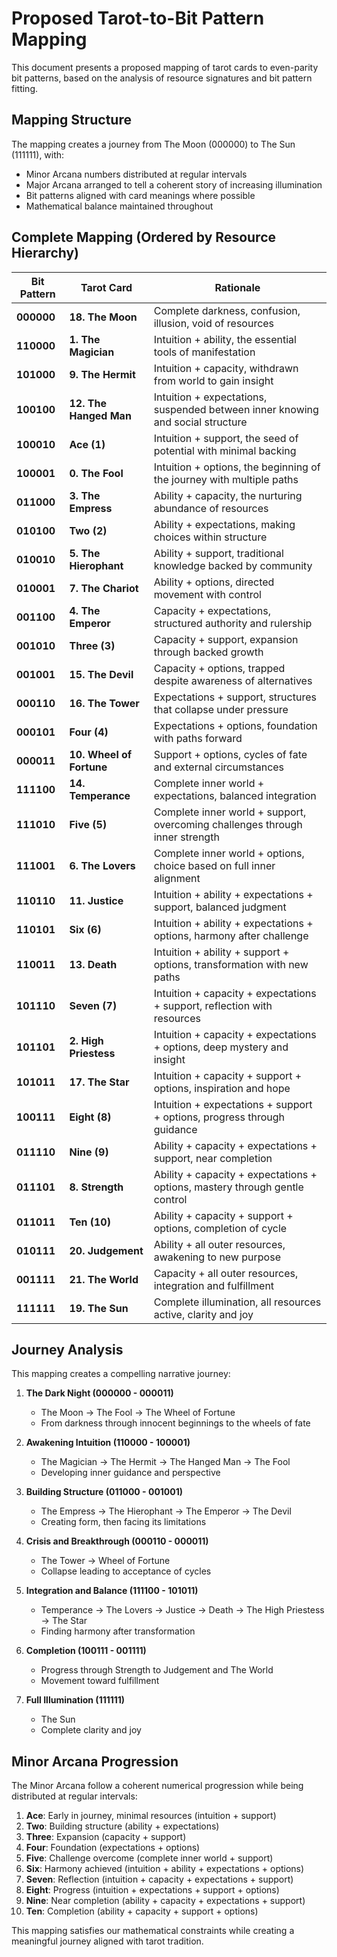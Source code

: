 # Proposed Tarot-to-Bit Pattern Mapping

This document presents a proposed mapping of tarot cards to even-parity bit patterns, based on the analysis of resource signatures and bit pattern fitting.

## Mapping Structure

The mapping creates a journey from The Moon (000000) to The Sun (111111), with:
- Minor Arcana numbers distributed at regular intervals
- Major Arcana arranged to tell a coherent story of increasing illumination
- Bit patterns aligned with card meanings where possible
- Mathematical balance maintained throughout

## Complete Mapping (Ordered by Resource Hierarchy)

| Bit Pattern | Tarot Card | Rationale |
|-------------|------------|-----------|
| **000000** | **18. The Moon** | Complete darkness, confusion, illusion, void of resources |
| **110000** | **1. The Magician** | Intuition + ability, the essential tools of manifestation |
| **101000** | **9. The Hermit** | Intuition + capacity, withdrawn from world to gain insight |
| **100100** | **12. The Hanged Man** | Intuition + expectations, suspended between inner knowing and social structure |
| **100010** | **Ace (1)** | Intuition + support, the seed of potential with minimal backing |
| **100001** | **0. The Fool** | Intuition + options, the beginning of the journey with multiple paths |
| **011000** | **3. The Empress** | Ability + capacity, the nurturing abundance of resources |
| **010100** | **Two (2)** | Ability + expectations, making choices within structure |
| **010010** | **5. The Hierophant** | Ability + support, traditional knowledge backed by community |
| **010001** | **7. The Chariot** | Ability + options, directed movement with control |
| **001100** | **4. The Emperor** | Capacity + expectations, structured authority and rulership |
| **001010** | **Three (3)** | Capacity + support, expansion through backed growth |
| **001001** | **15. The Devil** | Capacity + options, trapped despite awareness of alternatives |
| **000110** | **16. The Tower** | Expectations + support, structures that collapse under pressure |
| **000101** | **Four (4)** | Expectations + options, foundation with paths forward |
| **000011** | **10. Wheel of Fortune** | Support + options, cycles of fate and external circumstances |
| **111100** | **14. Temperance** | Complete inner world + expectations, balanced integration |
| **111010** | **Five (5)** | Complete inner world + support, overcoming challenges through inner strength |
| **111001** | **6. The Lovers** | Complete inner world + options, choice based on full inner alignment |
| **110110** | **11. Justice** | Intuition + ability + expectations + support, balanced judgment |
| **110101** | **Six (6)** | Intuition + ability + expectations + options, harmony after challenge |
| **110011** | **13. Death** | Intuition + ability + support + options, transformation with new paths |
| **101110** | **Seven (7)** | Intuition + capacity + expectations + support, reflection with resources |
| **101101** | **2. High Priestess** | Intuition + capacity + expectations + options, deep mystery and insight |
| **101011** | **17. The Star** | Intuition + capacity + support + options, inspiration and hope |
| **100111** | **Eight (8)** | Intuition + expectations + support + options, progress through guidance |
| **011110** | **Nine (9)** | Ability + capacity + expectations + support, near completion |
| **011101** | **8. Strength** | Ability + capacity + expectations + options, mastery through gentle control |
| **011011** | **Ten (10)** | Ability + capacity + support + options, completion of cycle |
| **010111** | **20. Judgement** | Ability + all outer resources, awakening to new purpose |
| **001111** | **21. The World** | Capacity + all outer resources, integration and fulfillment |
| **111111** | **19. The Sun** | Complete illumination, all resources active, clarity and joy |

## Journey Analysis

This mapping creates a compelling narrative journey:

1. **The Dark Night (000000 - 000011)**
   - The Moon → The Fool → The Wheel of Fortune
   - From darkness through innocent beginnings to the wheels of fate

2. **Awakening Intuition (110000 - 100001)**
   - The Magician → The Hermit → The Hanged Man → The Fool
   - Developing inner guidance and perspective

3. **Building Structure (011000 - 001001)**
   - The Empress → The Hierophant → The Emperor → The Devil
   - Creating form, then facing its limitations

4. **Crisis and Breakthrough (000110 - 000011)**
   - The Tower → Wheel of Fortune
   - Collapse leading to acceptance of cycles

5. **Integration and Balance (111100 - 101011)**
   - Temperance → The Lovers → Justice → Death → The High Priestess → The Star
   - Finding harmony after transformation

6. **Completion (100111 - 001111)**
   - Progress through Strength to Judgement and The World
   - Movement toward fulfillment

7. **Full Illumination (111111)**
   - The Sun
   - Complete clarity and joy

## Minor Arcana Progression

The Minor Arcana follow a coherent numerical progression while being distributed at regular intervals:

1. **Ace**: Early in journey, minimal resources (intuition + support)
2. **Two**: Building structure (ability + expectations)
3. **Three**: Expansion (capacity + support)
4. **Four**: Foundation (expectations + options)
5. **Five**: Challenge overcome (complete inner world + support)
6. **Six**: Harmony achieved (intuition + ability + expectations + options)
7. **Seven**: Reflection (intuition + capacity + expectations + support)
8. **Eight**: Progress (intuition + expectations + support + options)
9. **Nine**: Near completion (ability + capacity + expectations + support)
10. **Ten**: Completion (ability + capacity + support + options)

This mapping satisfies our mathematical constraints while creating a meaningful journey aligned with tarot tradition.